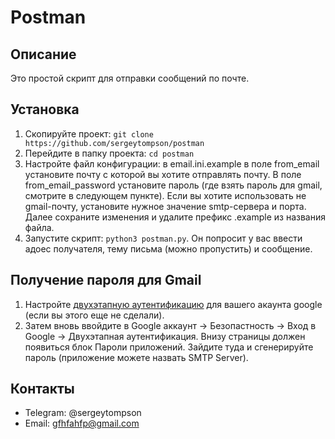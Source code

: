 # Postman

## Описание
Это простой скрипт для отправки сообщений по почте.

## Установка
1. Скопируйте проект: `git clone https://github.com/sergeytompson/postman`
2. Перейдите в папку проекта: `cd postman`
3. Настройте файл конфигурации: в email.ini.example в поле from_email установите почту с которой вы хотите
отправлять почту. В поле from_email_password установите пароль (где взять пароль для gmail, смотрите в
следующем пункте). Если вы хотите использовать не gmail-почту, установите нужное значение smtp-сервера
и порта. Далее сохраните изменения и удалите префикс .example из названия файла.
4. Запустите скрипт: `python3 postman.py`. Он попросит у вас ввести адоес получателя, тему письма (можно
пропустить) и сообщение. 

## Получение пароля для Gmail
1. Настройте [двухэтапную аутентификацию](https://support.google.com/accounts/answer/185839) для вашего
акаунта google (если вы этого еще не сделали).
2. Затем вновь ввойдите в Google аккаунт -> Безопастность -> Вход в Google -> Двухэтапная аутентификация.
Внизу страницы должен появиться блок Пароли приложений. Зайдите туда и сгенерируйте пароль (приложение
можете назвать SMTP Server).

## Контакты
+ Telegram: @sergeytompson
+ Email: gfhfahfp@gmail.com